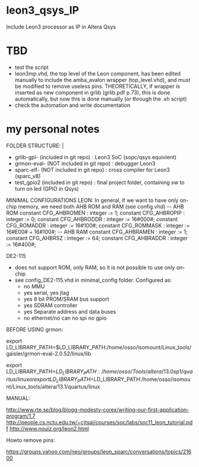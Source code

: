 leon3_qsys_IP
=============

Include Leon3 processor as IP in Altera Qsys

TBD
===

* test the script
* leon3mp.vhd, the top level of the Leon component, has been edited 
  manually to include the amba_avalon wrapper (top_level.vhd), and must be 
  modified to remove useless pins. 
  THEORETICALLY, if wrapper is inserted as new component in 
  grlib (grlib.pdf p.73), this is done automatically, but now this is done manually 
  (or through the .sh script)
* check the automation and write documentation
  
my personal notes
=================
		 
FOLDER STRUCTURE:
 |
 - grlib-gpl- (included in git repo) : Leon3 SoC (sopc/qsys equivlent)
 - grmon-eval- (NOT included in git repo) : debugger Leon3
 - sparc-elf- (NOT included in git repo) : cross compiler for Leon3 (sparc_v8)
 - test_gpio2 (included in git repo) : final project folder, containing sw to turn on led (GPIO in Qsys)
 
MINIMAL CONFIGURATIONS LEON:
In general, if we want to have only on-chip memory, we need both AHB ROM and RAM (see config.vhd)
-- AHB ROM
  constant CFG_AHBROMEN : integer := 1;
  constant CFG_AHBROPIP : integer := 0;
  constant CFG_AHBRODDR : integer := 16#000#;
  constant CFG_ROMADDR : integer := 16#100#;
  constant CFG_ROMMASK : integer := 16#E00# + 16#100#;
-- AHB RAM
  constant CFG_AHBRAMEN : integer := 1;
  constant CFG_AHBRSZ : integer := 64;
  constant CFG_AHBRADDR : integer := 16#400#;

DE2-115
 - does not support ROM, only RAM, so it is not possible to use only on-chip
 - see config_DE2-115.vhd in minimal_config folder. Configured as:
    * no MMU
    * yes serial, yes jtag
    * yes 8 bit PROM/SRAM bus support
    * yes SDRAM controller
    * yes Separate address and data buses
    * no ethernet/no can no spi no gpio


BEFORE USING grmon:

export LD_LIBRARY_PATH=$LD_LIBRARY_PATH:/home/osso/isomount/Linux_tools/gaisler/grmon-eval-2.0.52/linux/lib

export LD_LIBRARY_PATH=$LD_LIBRARY_PATH:/home/osso/Tools/altera/13.0sp1/quartus/linux 
or
export LD_LIBRARY_PATH=$LD_LIBRARY_PATH:/home/osso/isomount/Linux_tools/altera/13.1/quartus/linux 


MANUAL:

http://www.rte.se/blog/blogg-modesty-corex/writing-our-first-application-program/1.7
http://people.cs.nctu.edu.tw/~cjtsai/courses/soc/labs/soc11_leon_tutorial.pdf
http://www.nouiz.org/leon2.html

Howto remove pins:

https://groups.yahoo.com/neo/groups/leon_sparc/conversations/topics/21600